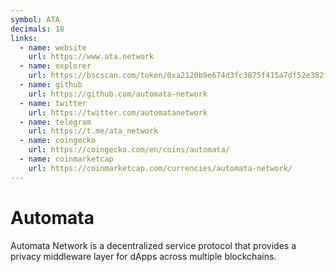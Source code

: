 ```yaml
---
symbol: ATA
decimals: 18
links:
  - name: website
    url: https://www.ata.network
  - name: explorer
    url: https://bscscan.com/token/0xa2120b9e674d3fc3875f415a7df52e382f141225
  - name: github
    url: https://github.com/automata-network
  - name: twitter
    url: https://twitter.com/automatanetwork
  - name: telegram
    url: https://t.me/ata_network
  - name: coingecko
    url: https://coingecko.com/en/coins/automata/
  - name: coinmarketcap
    url: https://coinmarketcap.com/currencies/automata-network/
---
```


# Automata

Automata Network is a decentralized service protocol that provides a privacy middleware layer for dApps across multiple blockchains.
